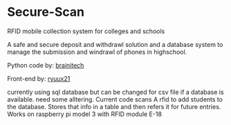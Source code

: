 # Secure-Scan
RFID mobile collection system for colleges and schools

A safe and secure deposit and withdrawl solution and a database system to manage the submission and windrawl of phones in highschool.

Python code by: [brainitech](https://www.github.com/brainitech)

Front-end by: [ryuux21](https://www.ryuux21.github.io)



currently using sql database but can be changed for csv file if a database is available. 
need some alltering.
Current code scans A rfid to add students to the database. 
Stores that info in a table and then refers it for future entries.
Works on raspberry pi model 3 with RFID module E-18

